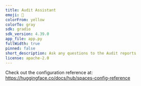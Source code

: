 ```yaml
---
title: Audit Assistant
emoji: 🧐
colorFrom: yellow
colorTo: gray
sdk: gradio
sdk_version: 4.39.0
app_file: app.py
fullWidth: true
pinned: false
short_description: Ask any questions to the Audit reports
license: apache-2.0
---
```


Check out the configuration reference at: https://huggingface.co/docs/hub/spaces-config-reference